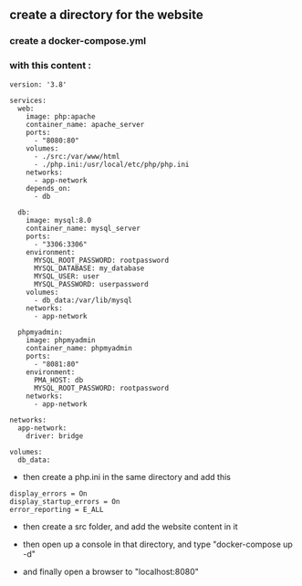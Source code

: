 ## create a directory for the website

### create a docker-compose.yml

### with this content :

```
version: '3.8'

services:
  web:
    image: php:apache
    container_name: apache_server
    ports:
      - "8080:80"
    volumes:
      - ./src:/var/www/html
      - ./php.ini:/usr/local/etc/php/php.ini
    networks:
      - app-network
    depends_on:
      - db

  db:
    image: mysql:8.0
    container_name: mysql_server
    ports:
      - "3306:3306"
    environment:
      MYSQL_ROOT_PASSWORD: rootpassword
      MYSQL_DATABASE: my_database
      MYSQL_USER: user
      MYSQL_PASSWORD: userpassword
    volumes:
      - db_data:/var/lib/mysql
    networks:
      - app-network

  phpmyadmin:
    image: phpmyadmin
    container_name: phpmyadmin
    ports:
      - "8081:80"
    environment:
      PMA_HOST: db
      MYSQL_ROOT_PASSWORD: rootpassword
    networks:
      - app-network

networks:
  app-network:
    driver: bridge

volumes:
  db_data:
```

- then create a php.ini in the same directory and add this

```
display_errors = On
display_startup_errors = On
error_reporting = E_ALL
```

- then create a src folder, and add the website content in it

- then open up a console in that directory, and type "docker-compose up -d"

- and finally open a browser to "localhost:8080"
